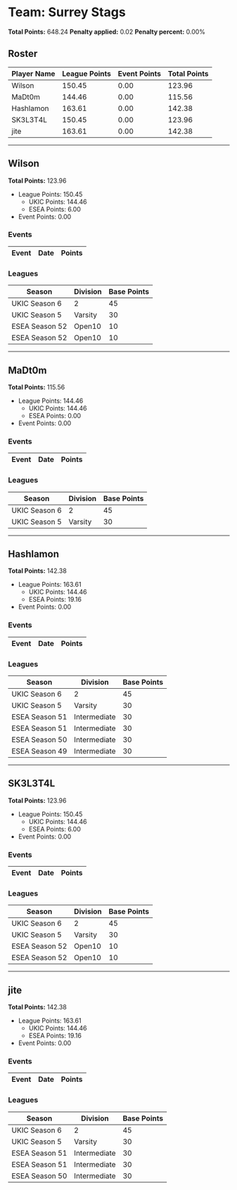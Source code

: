 # Team: Surrey Stags

**Total Points:** 648.24
**Penalty applied:** 0.02
**Penalty percent:** 0.00%

## Roster
| Player Name | League Points | Event Points | Total Points |
|-------------|--------------|--------------|-------------|
| Wilson | 150.45 | 0.00 | 123.96 |
| MaDt0m | 144.46 | 0.00 | 115.56 |
| Hashlamon | 163.61 | 0.00 | 142.38 |
| SK3L3T4L | 150.45 | 0.00 | 123.96 |
| jite | 163.61 | 0.00 | 142.38 |

---

## Wilson

**Total Points:** 123.96

- League Points: 150.45
  - UKIC Points: 144.46
  - ESEA Points: 6.00
- Event Points: 0.00

### Events
| Event | Date | Points |
|-------|------|--------|
### Leagues
| Season | Division | Base Points |
|--------|----------|-------------|
| UKIC Season 6 | 2 | 45 |
| UKIC Season 5 | Varsity | 30 |
| ESEA Season 52 | Open10 | 10 |
| ESEA Season 52 | Open10 | 10 |
---

## MaDt0m

**Total Points:** 115.56

- League Points: 144.46
  - UKIC Points: 144.46
  - ESEA Points: 0.00
- Event Points: 0.00

### Events
| Event | Date | Points |
|-------|------|--------|
### Leagues
| Season | Division | Base Points |
|--------|----------|-------------|
| UKIC Season 6 | 2 | 45 |
| UKIC Season 5 | Varsity | 30 |
---

## Hashlamon

**Total Points:** 142.38

- League Points: 163.61
  - UKIC Points: 144.46
  - ESEA Points: 19.16
- Event Points: 0.00

### Events
| Event | Date | Points |
|-------|------|--------|
### Leagues
| Season | Division | Base Points |
|--------|----------|-------------|
| UKIC Season 6 | 2 | 45 |
| UKIC Season 5 | Varsity | 30 |
| ESEA Season 51 | Intermediate | 30 |
| ESEA Season 51 | Intermediate | 30 |
| ESEA Season 50 | Intermediate | 30 |
| ESEA Season 49 | Intermediate | 30 |
---

## SK3L3T4L

**Total Points:** 123.96

- League Points: 150.45
  - UKIC Points: 144.46
  - ESEA Points: 6.00
- Event Points: 0.00

### Events
| Event | Date | Points |
|-------|------|--------|
### Leagues
| Season | Division | Base Points |
|--------|----------|-------------|
| UKIC Season 6 | 2 | 45 |
| UKIC Season 5 | Varsity | 30 |
| ESEA Season 52 | Open10 | 10 |
| ESEA Season 52 | Open10 | 10 |
---

## jite

**Total Points:** 142.38

- League Points: 163.61
  - UKIC Points: 144.46
  - ESEA Points: 19.16
- Event Points: 0.00

### Events
| Event | Date | Points |
|-------|------|--------|
### Leagues
| Season | Division | Base Points |
|--------|----------|-------------|
| UKIC Season 6 | 2 | 45 |
| UKIC Season 5 | Varsity | 30 |
| ESEA Season 51 | Intermediate | 30 |
| ESEA Season 51 | Intermediate | 30 |
| ESEA Season 50 | Intermediate | 30 |